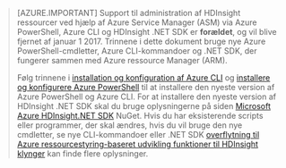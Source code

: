 > [AZURE.IMPORTANT] Support til administration af HDInsight ressourcer ved hjælp af Azure Service Manager (ASM) via Azure PowerShell, Azure CLI og HDInsight .NET SDK er __forældet__, og vil blive fjernet af januar 1 2017. Trinnene i dette dokument bruge nye Azure PowerShell-cmdletter, Azure CLI-kommandoer og .NET SDK, der fungerer sammen med Azure ressource Manager (ARM).
>
> Følg trinnene i [installation og konfiguration af Azure CLI](../articles/xplat-cli-install.md) og [installere og konfigurere Azure PowerShell](../articles/powershell-install-configure.md) til at installere den nyeste version af Azure PowerShell og Azure CLI. For at installere den nyeste version af HDInsight .NET SDK skal du bruge oplysningerne på siden [Microsoft Azure HDInsight.NET SDK](https://www.nuget.org/packages/Microsoft.WindowsAzure.Management.HDInsight/) NuGet. Hvis du har eksisterende scripts eller programmer, der skal ændres, hvis du vil bruge den nye cmdletter, se nye CLI-kommandoer eller .NET SDK [overflytning til Azure ressourcestyring-baseret udvikling funktioner til HDInsight klynger](../articles/hdinsight/hdinsight-hadoop-development-using-azure-resource-manager.md) kan finde flere oplysninger.

